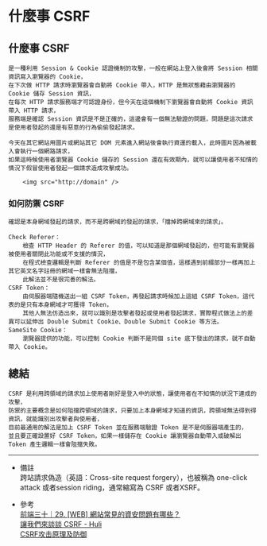 # 什麼事 CSRF

## 什麼事 CSRF
    是一種利用 Session & Cookie 認證機制的攻擊，一般在網站上登入後會將 Session 相關資訊寫入瀏覽器的 Cookie，
    在下次做 HTTP 請求時瀏覽器會自動將 Cookie 帶入，HTTP 是無狀態藉由瀏覽器的 Cookie 儲存 Session 資訊，
    在每次 HTTP 請求服務端才可認證身份，但今天在這個機制下瀏覽器會自動將 Cookie 資訊帶入 HTTP 請求，
    服務端是確認 Session 資訊是不是正確的，這邊會有一個無法驗證的問題，問題是這次請求是使用者發起的還是有惡意的行為偷偷發起請求。
    
    今天在其它網站用圖片或網站其它 DOM 元素進入網站後會執行資運的載入，此時圖片因為被載入會執行一個網路請求，
    如果這時候使用者瀏覽器 Cookie 儲存的 Session 還在有效期內，就可以讓使用者不知情的情況下假冒使用者發起一個請求造成攻擊成功。
```
    <img src="http://domain" />
```

### 如何防禦 CSRF
    確認是本身網域發起的請求，而不是跨網域的發起的請求，「擋掉跨網域來的請求」。
    
    Check Referer：
        檢查 HTTP Header 的 Referer 的值，可以知道是那個網域發起的，但可能有瀏覽器被使用者關閉此功能或不支援的情況，
        在程式檢查邏輯是判斷 Referer 的值是不是包含某個值，這樣遇到前綴部分一樣再加上其它英文名字註冊的網域一樣會無法阻擋，
        此解法並不是很完善的解法。
    CSRF Token：
        由伺服器端隨機送出一組 CSRF Token，再發起請求時候加上這組 CSRF Token，這代表的是只有本身網域才可獲得 Token，
        其他人無法仿造出來，就可以識別是攻擊者發起或使用者發起請求，實際程式做法上的差異可以延伸出 Double Submit Cookie、Double Submit Cookie 等方法。
    SameSite Cookie：
        瀏覽器提供的功能，可以控制 Cookie 判斷不是同個 site 底下發出的請求，就不自動帶入 Cookie。
    
## 總結
    CSRF 是利用跨領域的請求加上使用者剛好是登入中的狀態，讓使用者在不知情的狀況下達成的攻擊，
    防禦的主要概念是如何阻擋跨領域的請求，只要加上本身網域才知道的資訊，跨領域無法得到得資訊，就能識別出攻擊者與使用者，
    目前最通用的解法是加上 CSRF Token 並在服務端驗證 Token 是不是伺服器端產生的，
    並且要正確設置好 CSRF Token，如果一樣儲存在 Cookie 讓瀏覽器自動帶入或破解出 Token 產生邏輯一樣會阻擋失敗。

---
- 備註
    <br/>
    跨站請求偽造（英語：Cross-site request forgery），也被稱為 one-click attack 或者session riding，通常縮寫為 CSRF 或者XSRF。

- 參考
    <br/>
    [前端三十｜29. [WEB] 網站常見的資安問題有哪些？](https://medium.com/schaoss-blog/%E5%89%8D%E7%AB%AF%E4%B8%89%E5%8D%81-29-web-%E7%B6%B2%E7%AB%99%E5%B8%B8%E8%A6%8B%E7%9A%84%E8%B3%87%E5%AE%89%E5%95%8F%E9%A1%8C%E6%9C%89%E5%93%AA%E4%BA%9B-bc47b572d94d)
    <br/>
    [讓我們來談談 CSRF - Huli](https://blog.huli.tw/2017/03/12/csrf-introduction/)
    <br/>
    [CSRF攻击原理及防御](https://zhuanlan.zhihu.com/p/34862370)
    